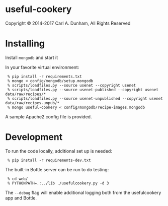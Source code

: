 useful-cookery
==============
Copyright &copy; 2014-2017 Carl A. Dunham, All Rights Reserved

Installing
==========

Install `mongodb` and start it

In your favorite virtual environment:
```
 % pip install -r requirements.txt
 % mongo < config/mongodb/setup.mongodb
 % scripts/loadfiles.py --source usenet --copyright usenet
 % scripts/loadfiles.py --source usenet-published --copyright usenet data/raw/recipes/*
 % scripts/loadfiles.py --source usenet-unpublished --copyright usenet data/raw/recipes-unpub/*
 % mongo useful-cookery < config/mongodb/recipe-images.mongodb
```
A sample Apache2 config file is provided.

Development
===========

To run the code locally, additional set up is needed:
```
 % pip install -r requirements-dev.txt
```
The built-in Bottle server can be run to do testing:
```
 % cd web/
 % PYTHONPATH=.:../lib ./usefulcookery.py -d 3
```
The `--debug` flag will enable additional logging both from the usefulcookery app and Bottle.
